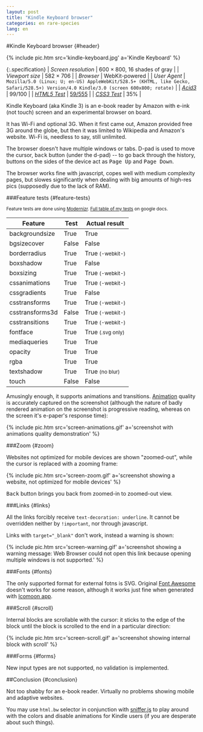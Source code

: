 ```yaml
---
layout: post
title: "Kindle Keyboard browser"
categories: en rare-species
lang: en
---
```


#Kindle Keyboard browser {#header}

{% include pic.htm src='kindle-keyboard.jpg' a='Kindle Keyboard' %}

{:.specification}
| *Screen resolution* | 600 &times; 800, 16 shades of gray |
| *Viewport size* | 582 &times; 706 |
| *Browser* | WebKit-powered |
| *User Agent* | `Mozilla/5.0 (Linux; U; en-US) AppleWebKit/528.5+ (KHTML, like Gecko, Safari/528.5+) Version/4.0 Kindle/3.0 (screen 600x800; rotate)` |
| *[Acid3](http://acid3.acidtests.org/)* | 99/100 |
| *[HTML5 Test](http://html5test.com/)* | [59/555](http://html5test.com/s/af89ab2018cb33eb.html) |
| *[CSS3 Test](http://css3test.com/)* | 35% |

Kindle Keyboard (aka Kindle 3) is an e-book reader by Amazon with e-ink (not touch) screen and an experimental browser on board.

It has Wi-Fi and optional 3G. When it first came out, Amazon provided free 3G around the globe, but then it was limited to Wikipedia and Amazon's website. Wi-Fi is, needless to say, still unlimited.

The browser doesn't have multiple windows or tabs. D-pad is used to move the cursor, <kbd>back</kbd> button (under the d-pad) -- to go back through the history, buttons on the sides of the device act as <kbd>Page Up</kbd> and <kbd>Page Down</kbd>.

The browser works fine with javascript, copes well with medium complexity pages, but slowes significantly when dealing with big amounts of high-res pics (supposedly due to the lack of RAM).

###Feature tests {#feature-tests}

<small>Feature tests are done using [Modernizr](//modernizr.com). [Full table of my tests](https://docs.google.com/spreadsheet/ccc?key=0AjA1cIs8C8MGdFdyQ0lMQnhMbHJEeVZpMW9XejhzU2c&usp=sharing#gid=0) on google docs.</small>

<div class="table-holder">
	<table>
		<thead>
			<tr>
				<th>Feature</th>
				<th>Test</th>
				<th>Actual result</th>
			</tr>
		</thead>
		<tbody>
			<tr>
				<td>backgroundsize</td>
				<td class="true">True</td>
				<td class="true">True</td>
			</tr>
			<tr>
				<td>bgsizecover</td>
				<td class="false">False</td>
				<td class="false">False</td>
			</tr>
			<tr>
				<td>borderradius</td>
				<td class="true">True</td>
				<td class="true">True <small>(-webkit-)</small></td>
			</tr>
			<tr>
				<td>boxshadow</td>
				<td class="true">True</td>
				<td class="false">False</td>
			</tr>
			<tr>
				<td>boxsizing </td>
				<td class="true">True</td>
				<td class="true">True <small>(-webkit-)</small></td>
			</tr>
			<tr>
				<td>cssanimations</td>
				<td class="true">True</td>
				<td class="true">True <small>(-webkit-)</small></td>
			</tr>
			<tr>
				<td>cssgradients</td>
				<td class="true">True</td>
				<td class="false">False</td>
			</tr>
			<tr>
				<td>csstransforms</td>
				<td class="true">True</td>
				<td class="true">True <small>(-webkit-)</small></td>
			</tr>
			<tr>
				<td>csstransforms3d</td>
				<td class="false">False</td>
				<td class="true">True <small>(-webkit-)</small></td>
			</tr>
			<tr>
				<td>csstransitions</td>
				<td class="true">True</td>
				<td class="true">True <small>(-webkit-)</small></td>
			</tr>
			<tr>
				<td>fontface</td>
				<td class="true">True</td>
				<td class="true">True <small>(.svg only)</small></td>
			</tr>
			<tr>
				<td>mediaqueries</td>
				<td class="true">True</td>
				<td class="true">True</td>
			</tr>
			<tr>
				<td>opacity</td>
				<td class="true">True</td>
				<td class="true">True</td>
			</tr>
			<tr>
				<td>rgba</td>
				<td class="true">True</td>
				<td class="true">True</td>
			</tr>
			<tr>
				<td>textshadow</td>
				<td class="true">True</td>
				<td class="bug">True <small>(no blur)</small></td>
			</tr>
			<tr>
				<td>touch</td>
				<td class="false">False</td>
				<td class="false">False</td>
			</tr>
		</tbody>
	</table>
</div>

Amusingly enough, it supports animations and transitions. [Animation](/en/experiments/pepyaka-font-using-css-animations/) quality is accurately captured on the screenshot (although the nature of badly rendered animation on the screenshot is progressive reading, whereas on the screen it's e-paper's response time):

{% include pic.htm src='screen-animations.gif' a='screenshot with animations quality demonstration' %}

###Zoom {#zoom}

Websites not optimized for mobile devices are shown "zoomed-out", while the cursor is replaced with a zooming frame:

{% include pic.htm src='screen-zoom.gif' a='screenshot showing a website, not optimized for mobile devices' %}

<kbd>Back</kbd> button brings you back from zoomed-in to zoomed-out view.

###Links {#links}

All the links forcibly receive `text-decoration: underline`. It cannot be overridden neither by `!important`, nor through javascript.

Links with `target="_blank"` don't work, instead a warning is shown:

{% include pic.htm src='screen-warning.gif' a='screenshot showing a warning message: Web Browser could not open this link because opening multiple windows is not supported.' %}

###Fonts {#fonts}

The only supported format for external fotns is SVG. Original [Font Awesome](http://fortawesome.github.io/Font-Awesome/) doesn't works for some reason, although it works just fine when generated with [Icomoon app](http://icomoon.io/app/).

###Scroll {#scroll}

Internal blocks are scrollable with the cursor: it sticks to the edge of the block until the block is scrolled to the end in a particular direction:

{% include pic.htm src='screen-scroll.gif' a='screenshot showing internal block with scroll' %}

###Forms {#forms}

New input types are not supported, no validation is implemented.

##Conclusion {#conclusion}

Not too shabby for an e-book reader. Virtually no problems showing mobile and adaptive websites.

You may use `html.bw` selector in conjunction with [sniffer.js](/en/scripts/sniffer/) to play around with the colors and disable animations for Kindle users (if you are desperate about such things).